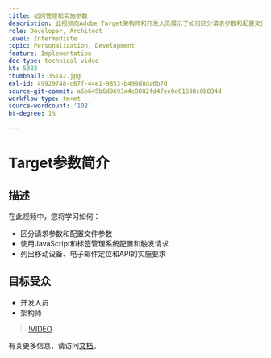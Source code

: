 ```yaml
---
title: 如何管理和实施参数
description: 此视频向Adobe Target架构师和开发人员展示了如何区分请求参数和配置文件参数，使用JavaScript和标签管理系统配置和触发请求，以及了解移动设备、电子邮件定位和API的实施要求。
role: Developer, Architect
level: Intermediate
topic: Personalization, Development
feature: Implementation
doc-type: technical video
kt: 5382
thumbnail: 35142.jpg
exl-id: 49929748-c67f-44e1-9853-b499d8da6b7d
source-git-commit: a6b645b6d9693a4c8882fd47ee0d61698c0b834d
workflow-type: tm+mt
source-wordcount: '102'
ht-degree: 1%

---
```


# Target参数简介

## 描述

在此视频中，您将学习如何：

* 区分请求参数和配置文件参数
* 使用JavaScript和标签管理系统配置和触发请求
* 列出移动设备、电子邮件定位和API的实施要求

## 目标受众

* 开发人员
* 架构师

>[!VIDEO](https://video.tv.adobe.com/v/35142/?quality=12)

有关更多信息，请访问[文档](https://experienceleague.adobe.com/docs/target/using/implement-target/implementing-target.html?lang=en)。
